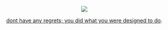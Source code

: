 <p align="center">
<img src="https://files.catbox.moe/74bqj2.jpg"/>
</p>
<p align="center">
<a href="https://rentry.co/GV200">dont have any regrets; you did what you were designed to do</a>.
</p>
